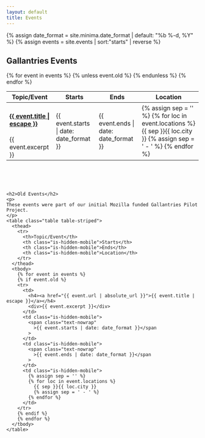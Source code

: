 ```yaml
---
layout: default
title: Events
---
```


{% assign date_format = site.minima.date_format | default: "%b %-d, %Y" %}
{% assign events = site.events | sort:"starts" | reverse %}

<section class="section-content article-post">
  <div class="col-md-12">
	<h2>Gallantries Events</h2>
    <table class="table table-striped">
      <thead>
        <tr>
          <th>Topic/Event</th>
          <th class="is-hidden-mobile">Starts</th>
          <th class="is-hidden-mobile">Ends</th>
          <th class="is-hidden-mobile">Location</th>
        </tr>
      </thead>
      <tbody>
        {% for event in events %}
		{% unless event.old %}
        <tr>
          <td>
            <h4><a href="{{ event.url | absolute_url }}">{{ event.title | escape }}</a></h4>
            <div>{{ event.excerpt }}</div>
          </td>
          <td class="is-hidden-mobile">
            <span class="text-nowrap"
              >{{ event.starts | date: date_format }}</span
            >
          </td>
          <td class="is-hidden-mobile">
            <span class="text-nowrap"
              >{{ event.ends | date: date_format }}</span
            >
          </td>
          <td class="is-hidden-mobile">
            {% assign sep = '' %}
            {% for loc in event.locations %}
              {{ sep }}{{ loc.city }}
              {% assign sep = ' - ' %}
            {% endfor %}
          </td>
        </tr>
		{% endunless %}
        {% endfor %}
      </tbody>
    </table>
	<br/>
	<br/>
	<br/>

	<h2>Old Events</h2>
	<p>
	These events were part of our initial Mozilla funded Gallantries Pilot Project.
	</p>
    <table class="table table-striped">
      <thead>
        <tr>
          <th>Topic/Event</th>
          <th class="is-hidden-mobile">Starts</th>
          <th class="is-hidden-mobile">Ends</th>
          <th class="is-hidden-mobile">Location</th>
        </tr>
      </thead>
      <tbody>
        {% for event in events %}
		{% if event.old %}
        <tr>
          <td>
            <h4><a href="{{ event.url | absolute_url }}">{{ event.title | escape }}</a></h4>
            <div>{{ event.excerpt }}</div>
          </td>
          <td class="is-hidden-mobile">
            <span class="text-nowrap"
              >{{ event.starts | date: date_format }}</span
            >
          </td>
          <td class="is-hidden-mobile">
            <span class="text-nowrap"
              >{{ event.ends | date: date_format }}</span
            >
          </td>
          <td class="is-hidden-mobile">
            {% assign sep = '' %}
            {% for loc in event.locations %}
              {{ sep }}{{ loc.city }}
              {% assign sep = ' - ' %}
            {% endfor %}
          </td>
        </tr>
		{% endif %}
        {% endfor %}
      </tbody>
    </table>


  </div>
</section>
